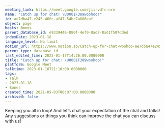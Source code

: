 ```yaml
---
meeting_link: https://meet.google.com/jii-vdfc-nre
name: "Catch up for chat! \U0001F389woohoo!"
id: ae7dba47-e245-460c-af47-54bc7a886eaf
object: page
hosts: Bones
parent_database_id: e9339446-880f-4ef0-8ad7-8ad1f507dded
indexDate: 2023-01-18
language_level: No limit
notion_url: https://www.notion.so/Catch-up-for-chat-woohoo-ae7dba47e245460caf4754bc7a886eaf
parent_type: database_id
last_edited_time: 2023-01-17T14:26:00.0000000
title: "Catch up for chat! \U0001F389woohoo!"
platform: Google Meet
talktime: 2023-01-18T21:10:00.0000000
tags:
- Talk
- 2023-01-18
- Bones
created_time: 2021-09-03T00:07:00.0000000
archived: false
---
```


Keeping you all in loop! And let’s chat your expectation of the chat and talks!
Any suggestions or things you think can improve the chat you can discuss with us!





